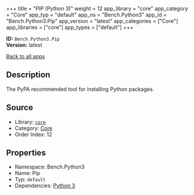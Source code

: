 ﻿+++
title = "PIP (Python 3)"
weight = 12
app_library = "core"
app_category = "Core"
app_typ = "default"
app_ns = "Bench.Python3"
app_id = "Bench.Python3.Pip"
app_version = "latest"
app_categories = ["Core"]
app_libraries = ["core"]
app_types = ["default"]
+++

**ID:** `Bench.Python3.Pip`  
**Version:** latest  
<!--more-->

[Back to all apps](/apps/)

## Description
The PyPA recommended tool for installing Python packages.

## Source

* Library: [`core`](/app_libraries/core)
* Category: [Core](/app_categories/core)
* Order Index: 12

## Properties

* Namespace: Bench.Python3
* Name: Pip
* Typ: `default`
* Dependencies: [Python 3](/apps/Bench.Python3)

